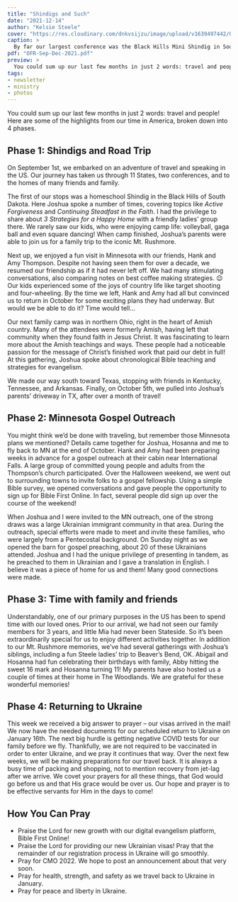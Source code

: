 ```yaml
---
title: "Shindigs and Such"
date: "2021-12-14"
author: "Kelsie Steele"
cover: "https://res.cloudinary.com/dnkvsijzu/image/upload/v1639497442/OFReport/2021-12-14-shindigs-and-such/shindig-main-1200-630_re996l.jpg"
caption: >
  By far our largest conference was the Black Hills Mini Shindig in South Dakota. We were blessed to meet and fellowship with so many like-minded believers!
pdf: "OFR-Sep-Dec-2021.pdf"
preview: >
  You could sum up our last few months in just 2 words: travel and people! Here are some of the highlights from our time in America, broken down into 4 phases.
tags:
- newsletter
- ministry
- photos
---
```


You could sum up our last few months in just 2 words: travel and people! Here are some of the highlights from our time in America, broken down into 4 phases.

<article-callout content="OFR-Sep-Dec-2021.pdf" :download="true" />

<article-image publicId="OFReport/2021-12-14-shindigs-and-such/lviv-airport_qkiy7j" width="768" caption="3:00am at the L’viv airport, preparing to depart for the US" />

## Phase 1: Shindigs and Road Trip

On September 1st, we embarked on an adventure of travel and speaking in the US. Our journey has taken us through 11 States, two conferences, and to the homes of many friends and family. 

The first of our stops was a homeschool Shindig in the Black Hills of South Dakota. Here Joshua spoke a number of times, covering topics like *Active Forgiveness* and *Continuing Steadfast in the Faith*. I had the privilege to share about *3 Strategies for a Happy Home* with a friendly ladies’ group there. We rarely saw our kids, who were enjoying camp life: volleyball, gaga ball and even square dancing! When camp finished, Joshua’s parents were able to join us for a family trip to the iconic Mt. Rushmore.

<article-image publicId="OFReport/2021-12-14-shindigs-and-such/shindig-josh-selfie_ejmlv8" height="768" caption="Welcome to Cedar Canyon Camp, near Rapid City, SD!" />

<article-image publicId="OFReport/2021-12-14-shindigs-and-such/shindig-square-dance_nwkdxd" width="768" caption="Find yer partner; it’s time for a square dance!" />

<article-image publicId="OFReport/2021-12-14-shindigs-and-such/shindig-joshua-preaching_ismu9f" width="768" caption="Joshua preaching. About 400 people attended this shindig!" />

<article-image publicId="OFReport/2021-12-14-shindigs-and-such/rebekah-outreach-testimony_puzfhy" width="768" caption="Rebekah shares testimony after a group evangelism outreach in South Dakota." />

<article-image publicId="OFReport/2021-12-14-shindigs-and-such/mike-debi-joshua_jzgqd7" width="768" caption="This entire trip was made possible thanks to the generosity of our dear friends Mike and Debi Pearl. Mike has previously been the main speaker at the SD Shindig, and when he could not attend this year due to health problems, he invited Joshua to take his place. NGJ covered all our travel expenses, enabling us not only to speak at several conferences, but also to spend precious time with our families. Thank you, Mike and Debi, for your kindness to us! We love you! ❤️" />

<article-image publicId="OFReport/2021-12-14-shindigs-and-such/mt-rushmore-full-family_bxyfu4" width="768" caption="Enjoying some family time at Mt. Rushmore" />

Next up, we enjoyed a fun visit in Minnesota with our friends, Hank and Amy Thompson. Despite not having seen them for over a decade, we resumed our friendship as if it had never left off. We had many stimulating conversations, also comparing notes on best coffee making strategies. 😉 Our kids experienced some of the joys of country life like target shooting and four-wheeling. By the time we left, Hank and Amy had all but convinced us to return in October for some exciting plans they had underway. But would we be able to do it? Time would tell…

<article-image publicId="OFReport/2021-12-14-shindigs-and-such/steeles-thompsons_dfwrqa" width="768" caption="Our dear friends, Hank and Amy Thompson, graciously hosted our family for a whole week in Minnesota!" />

Our next family camp was in northern Ohio, right in the heart of Amish country. Many of the attendees were formerly Amish, having left that community when they found faith in Jesus Christ. It was fascinating to learn more about the Amish teachings and ways. These people had a noticeable passion for the message of Christ’s finished work that paid our debt in full! At this gathering, Joshua spoke about chronological Bible teaching and strategies for evangelism.

We made our way south toward Texas, stopping with friends in Kentucky, Tennessee, and Arkansas. Finally, on October 5th, we pulled into Joshua’s parents’ driveway in TX, after over a month of travel! 

<article-image publicId="OFReport/2021-12-14-shindigs-and-such/ark-steele-family_dx4bwl" width="768" caption="We squeezed in a quick trip to the [Ark Encounter](https://arkencounter.com/) on our way back to Texas." />

<article-image publicId="OFReport/2021-12-14-shindigs-and-such/josh-kelsie-noah-wife_wyilhs" height="768" caption="Mr. and Mrs. Noah" />

## Phase 2: Minnesota Gospel Outreach

You might think we’d be done with traveling, but remember those Minnesota plans we mentioned? Details came together for Joshua, Hosanna and me to fly back to MN at the end of October. Hank and Amy had been preparing weeks in advance for a gospel outreach at their cabin near International Falls. A large group of committed young people and adults from the Thompson’s church participated. Over the Halloween weekend, we went out to surrounding towns to invite folks to a gospel fellowship. Using a simple Bible survey, we opened conversations and gave people the opportunity to sign up for Bible First Online. In fact, several people did sign up over the course of the weekend! 

When Joshua and I were invited to the MN outreach, one of the strong draws was a large Ukrainian immigrant community in that area. During the outreach, special efforts were made to meet and invite these families, who were largely from a Pentecostal background. On Sunday night as we opened the barn for gospel preaching, about 20 of these Ukrainians attended. Joshua and I had the unique privilege of presenting in tandem, as he preached to them in Ukrainian and I gave a translation in English. I believe it was a piece of home for us and them! Many good connections were made. 

<article-image publicId="OFReport/2021-12-14-shindigs-and-such/josh-hank_vfcljw" height="768" caption="Hank and Joshua confer over ministry plans like generals before battle. 😉" />

<article-image publicId="OFReport/2021-12-14-shindigs-and-such/ukrainian-outreach-mn_zdiioj" width="768" caption="During the Minnesota outreach, Joshua preached in Ukrainian while Kelsie translated into English." />

## Phase 3: Time with family and friends

Understandably, one of our primary purposes in the US has been to spend time with our loved ones. Prior to our arrival, we had not seen our family members for 3 years, and little Mia had never been Stateside. So it’s been extraordinarily special for us to enjoy different activities together. In addition to our Mt. Rushmore memories, we’ve had several gatherings with Joshua’s siblings, including a fun Steele ladies’ trip to Beaver’s Bend, OK. Abigail and Hosanna had fun celebrating their birthdays with family, Abby hitting the sweet 16 mark and Hosanna turning 11! My parents have also hosted us a couple of times at their home in The Woodlands. We are grateful for these wonderful memories!

<article-image publicId="OFReport/2021-12-14-shindigs-and-such/steele-ladies-getaway_cbawja" width="768" caption="The Steele Ladies get away for a few days." />

<article-image publicId="OFReport/2021-12-14-shindigs-and-such/cindy-rebekah_ndxchd" width="768" caption="Kelsie’s mom, Cindy, spends girl time with Rebekah." />

<article-image publicId="OFReport/2021-12-14-shindigs-and-such/danny-cindy_pdfin4" width="768" caption="We enjoyed an early Thanksgiving with Kelsie’s mom and dad." />

<article-image publicId="OFReport/2021-12-14-shindigs-and-such/mt-rushmore-mike-cathy_gbvmkp" width="768" caption="We’re thrilled that Joshua’s parents are feeling well and able to be active!" />

## Phase 4: Returning to Ukraine

This week we received a big answer to prayer – our visas arrived in the mail! We now have the needed documents for our scheduled return to Ukraine on January 16th. The next big hurdle is getting negative COVID tests for our family before we fly. Thankfully, we are not required to be vaccinated in order to enter Ukraine, and we pray it continues that way. Over the next few weeks, we will be making preparations for our travel back. It is always a busy time of packing and shopping, not to mention recovery from jet-lag after we arrive. We covet your prayers for all these things, that God would go before us and that His grace would be over us. Our hope and prayer is to be effective servants for Him in the days to come!

## How You Can Pray

* Praise the Lord for new growth with our digital evangelism platform, Bible First Online!
* Praise the Lord for providing our new Ukrainian visas! Pray that the remainder of our registration process in Ukraine will go smoothly.
* Pray for CMO 2022. We hope to post an announcement about that very soon.
* Pray for health, strength, and safety as we travel back to Ukraine in January.
* Pray for peace and liberty in Ukraine.

<article-callout content="Keep scrolling for more photos from our recent travels!" />

<article-image publicId="OFReport/2021-12-14-shindigs-and-such/family-camp-horseback-ride_hicocz" width="768" caption="Joshua’s mom goes horseback riding with Hosanna and Rebekah at our church camp! Yeehaw!" />

<article-image publicId="OFReport/2021-12-14-shindigs-and-such/rebekah-ella_rnhnqc" height="768" caption="Sweet cousins, Rebekah and Ella, could almost be sisters!" />

<article-image publicId="OFReport/2021-12-14-shindigs-and-such/hosanna-ukulele_av30gn" height="768" caption="Hosanna got a ukulele for her 11th birthday. It completes her cowgirl look to a T!" />

<article-image publicId="OFReport/2021-12-14-shindigs-and-such/shindig-abby-anani_v5f6el" height="768" caption="Abigail made a lot of new friends during our travels." />

<article-image publicId="OFReport/2021-12-14-shindigs-and-such/shindig-david-swing_edieao" height="768" caption="The younger kids had so much fun at the camp in South Dakota!" />

<article-image publicId="OFReport/2021-12-14-shindigs-and-such/jk-ice-cream-date_bs6jji" height="768" caption="Joshua and I celebrated 17 years in September! So thankful for the time God has given us together." />

<article-image publicId="OFReport/2021-12-14-shindigs-and-such/abby-hannah_odwcd7" height="768" caption="Abby was delighted to see her best friend, Hannah, again while we were in The Woodlands." />

<article-image publicId="OFReport/2021-12-14-shindigs-and-such/coffee-snob_uicl6y" width="768" caption="Joshua’s latest hobby is coffee: whole beans, scales (yes, you have to [weigh the coffee](https://youtu.be/19LKbklP8TQ)), grinders, pour-overs, the works. Big shout-out to [Red House Coffee](https://redhousecoffee.com/) for sending us delicious, fresh-roasted coffee while we’re Stateside!" />

<article-image publicId="OFReport/2021-12-14-shindigs-and-such/abby-cane-creek_ym6kdd" height="768" caption="Ever had a mud fight in a cave? Me neither, but I’ve heard it’s fun. Abby washes up in the creek afterward." />

<article-image publicId="OFReport/2021-12-14-shindigs-and-such/daddy-abby-date_et79xh" width="768" caption="Time with the older kids is so important! Joshua has kept quite busy going on dates." />

<article-image publicId="OFReport/2021-12-14-shindigs-and-such/abby-thm-desert_jp0sgs" width="768" caption="Abby has been making all kinds of healthy creations." />

<article-image publicId="OFReport/2021-12-14-shindigs-and-such/daddy-kathryn-date_afwwar" width="768" caption="Here he is with another one of his ladies. 😉" />

<article-image publicId="OFReport/2021-12-14-shindigs-and-such/daddy-kathryn-silly_mzhdoi" width="768" caption="Because life shouldn’t be too serious…" />

<article-image publicId="OFReport/2021-12-14-shindigs-and-such/hosanna-cowboy-hat_nombhj" height="768" caption="Hosanna has a new look! She bought this hat herself and wears it everywhere." />

<article-image publicId="OFReport/2021-12-14-shindigs-and-such/hosanna-shooting_n5rgzj" width="768" caption="While in Minnesota, Hank taught our kids about shooting and gun safety." />

<article-image publicId="OFReport/2021-12-14-shindigs-and-such/hosanna-shooting-2_tw336v" width="768" caption="Sharp-shooter “Hosannie Oakley” 😉" />

<article-image publicId="OFReport/2021-12-14-shindigs-and-such/abby-shooting_bcnsyl" width="768" caption="Abby tries her hand at target shooting." />

<article-image publicId="OFReport/2021-12-14-shindigs-and-such/david-violet-cute_rtcloc" height="768" caption="Little friends, David, and Violet Thompson." />

<article-image publicId="OFReport/2021-12-14-shindigs-and-such/hosanna-with-cousins_nkfush" height="768" caption="Cousin time is the best! Avery, Sophie, and Hosanna are close in age and find lots of fun things to do." />

<article-image publicId="OFReport/2021-12-14-shindigs-and-such/hudson-girls-houston_kv8rwt" height="768" caption="Out on an evening stroll with my parents and my younger - but bigger - brother, Hudson." />

<article-image publicId="OFReport/2021-12-14-shindigs-and-such/jack-mia-playhouse_l5e6xs" width="768" caption="Little cousins Jack and Mia in the treehouse." />

<article-image publicId="OFReport/2021-12-14-shindigs-and-such/abby-hoodie_i5b1d6" height="768" caption="Happy 16th birthday, Abigail!" />

<article-image publicId="OFReport/2021-12-14-shindigs-and-such/lissette-abby-pcc_u8qhwf" width="768" caption="Abby had a chance to visit Pensacola Christian College for a preliminary tour. Her Aunt Lissette is an alumnus there and was delighted to act as guide." />

<article-image publicId="OFReport/2021-12-14-shindigs-and-such/messy-packing_lv2num" width="768" caption="A huge part of missionary travel is dealing with stuff, stuff, and MORE stuff!" />

<article-image publicId="OFReport/2021-12-14-shindigs-and-such/mia-road-trip_x3yoa9" height="768" caption="Mia was a happy car rider most of the time." />

<article-image publicId="OFReport/2021-12-14-shindigs-and-such/mia-sleepy_nw1em2" width="768" caption="How we all felt on arriving in America." />

<article-image publicId="OFReport/2021-12-14-shindigs-and-such/mia-with-monster_nqej4l" width="768" caption="Can you guess who is behind the mask? Mia asks repeatedly to see the “monster”." />

<article-image publicId="OFReport/2021-12-14-shindigs-and-such/david-kincaids_ucw9ob" height="768" caption="David gets his turn on a guy’s outing with Dad." />

<article-image publicId="OFReport/2021-12-14-shindigs-and-such/paddle-boat-danny_uspawy" width="768" caption="Fun with Kelsie’s parents on paddle boats" />
